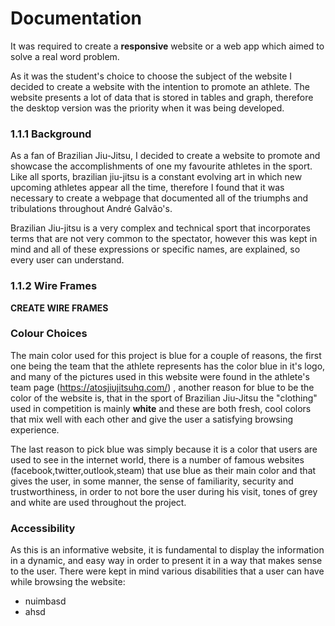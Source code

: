 # Documentation

It was required to create a **responsive** website or a web app which aimed to solve a real word problem.

As it was the student's choice to choose the subject of the website I decided to create a website with the
intention to promote an athlete. The website presents a lot of data that is stored in tables and graph, therefore the desktop version was the priority when it was being developed.

### 1.1.1 Background

As a fan of Brazilian Jiu-Jitsu, I decided to create a website to promote and showcase the accomplishments of one my favourite athletes in the sport.
Like all sports, brazilian jiu-jitsu is a constant evolving art in which new upcoming athletes appear all the time, therefore
I found that it was necessary to create a webpage that documented all of the triumphs and tribulations throughout André Galvão's.

Brazilian Jiu-jitsu is a very complex and technical sport that incorporates terms that are not very common to the spectator, however this was kept in mind
and all of these expressions or specific names, are explained, so every user can understand.

### 1.1.2 Wire Frames

**CREATE WIRE FRAMES**

### Colour Choices

The main color used for this project is blue for a couple of reasons, the first one being the team that the athlete represents has the color blue in it's logo, and many of the pictures used in this website were found in the athlete's team page (https://atosjiujitsuhq.com/) , another reason for blue to be the color of the website is, that in the sport of Brazilian Jiu-Jitsu the "clothing" used in competition is mainly **white** and these are both fresh, cool colors that mix well with each other and give the user a satisfying browsing experience.

The last reason to pick blue was simply because it is a color that users are used to see in the internet world, there is a number of famous websites (facebook,twitter,outlook,steam) that use blue as their main color and that gives the user, in some manner, the sense of familiarity, security and trustworthiness, in order to not bore the user during his visit, tones of grey and white are used throughout the project.

### Accessibility

As this is an informative website, it is fundamental to display the information in a dynamic, and easy way in order to present it in a way that makes sense to the user.
There were kept in mind various disabilities that a user can have while browsing the website:

- nuimbasd
- ahsd
